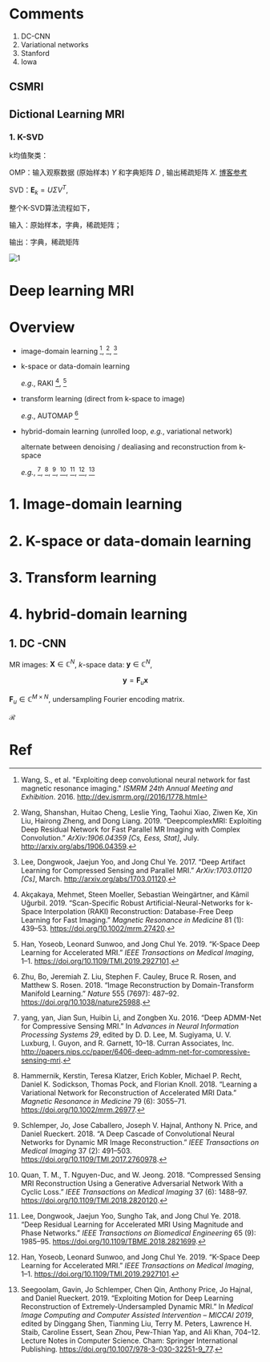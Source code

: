 # Comments

1. DC-CNN
2. Variational networks
3. Stanford
4. Iowa


## CSMRI

## Dictional Learning MRI

### 1. K-SVD

k均值聚类：


OMP：输入观察数据 (原始样本) $Y$ 和字典矩阵 $D$ , 输出稀疏矩阵 $X$. [博客参考](https://blog.csdn.net/Codeur/article/details/70808907)

SVD：$\mathbf{E}_k=U\Sigma V^T$,

整个K-SVD算法流程如下，

输入：原始样本，字典，稀疏矩阵；

输出：字典，稀疏矩阵

![1](https://wzwimg-1300620626.cos.ap-chengdu.myqcloud.com/githubimg/clipboard_20191209105025.png)





# Deep learning MRI

# Overview

- image-domain learning [^1], [^2], [^3]

- k-space or data-domain learning

  *e.g*., RAKI [^4], [^5]

- transform learning (direct from k-space to image)

  *e.g*., AUTOMAP [^6]

- hybrid-domain learning (unrolled loop, *e.g.*, variational network)

  alternate between denoising / dealiasing and reconstruction from k-space

  *e.g.*, [^7], [^8], [^9], [^10], [^11], [^5], [^12] 

# 1. Image-domain learning

# 2. K-space or data-domain learning

# 3. Transform learning

# 4. hybrid-domain learning



## 1. DC -CNN

MR images: $\mathbf{X} \in \mathbb{C}^N$, $k$-space data: $\mathbf{y} \in \mathbb{C}^N$,

$$
\mathbf{y} = \mathbf{F}_u \mathbf{x} \tag{1}
$$

$\mathbf{F}_u \in \mathbb{C}^{M \times N}$,  undersampling Fourier encoding matrix.

$\mathcal{R}$ 



# Ref 

[^1]: Wang, S., et al. "Exploiting deep convolutional neural network for fast magnetic resonance imaging." *ISMRM 24th Annual Meeting and Exhibition*. 2016. http://dev.ismrm.org//2016/1778.html
[^2]: Wang, Shanshan, Huitao Cheng, Leslie Ying, Taohui Xiao, Ziwen Ke, Xin Liu, Hairong Zheng, and Dong Liang. 2019. “DeepcomplexMRI: Exploiting Deep Residual Network for Fast Parallel MR Imaging with Complex Convolution.” *ArXiv:1906.04359 [Cs, Eess, Stat]*, July. http://arxiv.org/abs/1906.04359.
[^3]: Lee, Dongwook, Jaejun Yoo, and Jong Chul Ye. 2017. “Deep Artifact Learning for Compressed Sensing and Parallel MRI.” *ArXiv:1703.01120 [Cs]*, March. http://arxiv.org/abs/1703.01120.
[^4]: Akçakaya, Mehmet, Steen Moeller, Sebastian Weingärtner, and Kâmil Uğurbil. 2019. “Scan-Specific Robust Artificial-Neural-Networks for k-Space Interpolation (RAKI) Reconstruction: Database-Free Deep Learning for Fast Imaging.” *Magnetic Resonance in Medicine* 81 (1): 439–53. https://doi.org/10.1002/mrm.27420.
[^5]: Han, Yoseob, Leonard Sunwoo, and Jong Chul Ye. 2019. “K-Space Deep Learning for Accelerated MRI.” *IEEE Transactions on Medical Imaging*, 1–1. https://doi.org/10.1109/TMI.2019.2927101.
[^6]: Zhu, Bo, Jeremiah Z. Liu, Stephen F. Cauley, Bruce R. Rosen, and Matthew S. Rosen. 2018. “Image Reconstruction by Domain-Transform Manifold Learning.” *Nature* 555 (7697): 487–92. https://doi.org/10.1038/nature25988.
[^7]: yang, yan, Jian Sun, Huibin Li, and Zongben Xu. 2016. “Deep ADMM-Net for Compressive Sensing MRI.” In *Advances in Neural Information Processing Systems 29*, edited by D. D. Lee, M. Sugiyama, U. V. Luxburg, I. Guyon, and R. Garnett, 10–18. Curran Associates, Inc. http://papers.nips.cc/paper/6406-deep-admm-net-for-compressive-sensing-mri.
[^8]: Hammernik, Kerstin, Teresa Klatzer, Erich Kobler, Michael P. Recht, Daniel K. Sodickson, Thomas Pock, and Florian Knoll. 2018. “Learning a Variational Network for Reconstruction of Accelerated MRI Data.” *Magnetic Resonance in Medicine* 79 (6): 3055–71. https://doi.org/10.1002/mrm.26977.
[^9]: Schlemper, Jo, Jose Caballero, Joseph V. Hajnal, Anthony N. Price, and Daniel Rueckert. 2018. “A Deep Cascade of Convolutional Neural Networks for Dynamic MR Image Reconstruction.” *IEEE Transactions on Medical Imaging* 37 (2): 491–503. https://doi.org/10.1109/TMI.2017.2760978.
[^10]: Quan, T. M., T. Nguyen-Duc, and W. Jeong. 2018. “Compressed Sensing MRI Reconstruction Using a Generative Adversarial Network With a Cyclic Loss.” *IEEE Transactions on Medical Imaging* 37 (6): 1488–97. https://doi.org/10.1109/TMI.2018.2820120.
[^11]: Lee, Dongwook, Jaejun Yoo, Sungho Tak, and Jong Chul Ye. 2018. “Deep Residual Learning for Accelerated MRI Using Magnitude and Phase Networks.” *IEEE Transactions on Biomedical Engineering* 65 (9): 1985–95. https://doi.org/10.1109/TBME.2018.2821699.
[^12]: Seegoolam, Gavin, Jo Schlemper, Chen Qin, Anthony Price, Jo Hajnal, and Daniel Rueckert. 2019. “Exploiting Motion for Deep Learning Reconstruction of Extremely-Undersampled Dynamic MRI.” In *Medical Image Computing and Computer Assisted Intervention – MICCAI 2019*, edited by Dinggang Shen, Tianming Liu, Terry M. Peters, Lawrence H. Staib, Caroline Essert, Sean Zhou, Pew-Thian Yap, and Ali Khan, 704–12. Lecture Notes in Computer Science. Cham: Springer International Publishing. https://doi.org/10.1007/978-3-030-32251-9_77.







